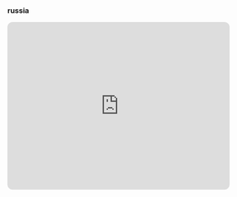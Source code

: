 <h3>russia</h3>
<div>
    <iframe style="border-radius:12px" src="https://open.spotify.com/embed/playlist/13Y5a98GirWpibuRFgBcs8?utm_source=generator" width="100%" height="380" frameBorder="0" allowfullscreen="" allow="autoplay; clipboard-write; encrypted-media; fullscreen; picture-in-picture"></iframe>
</div>